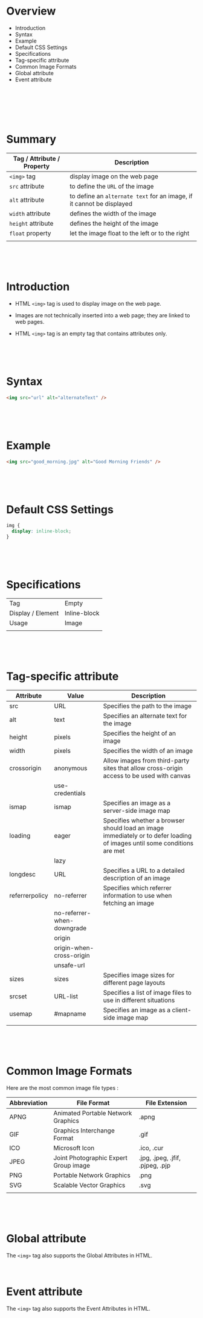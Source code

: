 # Overview

- Introduction
- Syntax
- Example
- Default CSS Settings
- Specifications
- Tag-specific attribute
- Common Image Formats
- Global attribute
- Event attribute

&nbsp;

&nbsp;

&nbsp;

# Summary

| Tag / Attribute / Property | Description                                                           |
| -------------------------- | --------------------------------------------------------------------- |
| `<img>` tag                | display image on the web page                                         |
| `src` attribute            | to define the `URL` of the image                                      |
| `alt` attribute            | to define an `alternate text` for an image, if it cannot be displayed |
| `width` attribute          | defines the width of the image                                        |
| `height` attribute         | defines the height of the image                                       |
| `float` property           | let the image float to the left or to the right                       |
|                            |                                                                       |

&nbsp;

&nbsp;

# Introduction

- HTML `<img>` tag is used to display image on the web page.

- Images are not technically inserted into a web page; they are linked to web pages.

- HTML `<img>` tag is an empty tag that contains attributes only.

&nbsp;

&nbsp;

# Syntax

```html
<img src="url" alt="alternateText" />
```

&nbsp;

&nbsp;

# Example

```html
<img src="good_morning.jpg" alt="Good Morning Friends" />
```

&nbsp;

&nbsp;

# Default CSS Settings

```css
img {
  display: inline-block;
}
```

&nbsp;

&nbsp;

# Specifications

|                   |              |
| ----------------- | ------------ |
| Tag               | Empty        |
| Display / Element | Inline-block |
| Usage             | Image        |
|                   |              |

&nbsp;

&nbsp;

# Tag-specific attribute

| Attribute      | Value                      | Description                                                                                                              |
| -------------- | -------------------------- | ------------------------------------------------------------------------------------------------------------------------ |
| src            | URL                        | Specifies the path to the image                                                                                          |
| alt            | text                       | Specifies an alternate text for the image                                                                                |
| height         | pixels                     | Specifies the height of an image                                                                                         |
| width          | pixels                     | Specifies the width of an image                                                                                          |
| crossorigin    | anonymous                  | Allow images from third-party sites that allow cross-origin access to be used with canvas                                |
|                | use-credentials            |
| ismap          | ismap                      | Specifies an image as a server-side image map                                                                            |
| loading        | eager                      | Specifies whether a browser should load an image immediately or to defer loading of images until some conditions are met |
|                | lazy                       |
| longdesc       | URL                        | Specifies a URL to a detailed description of an image                                                                    |
| referrerpolicy | no-referrer                | Specifies which referrer information to use when fetching an image                                                       |
|                | no-referrer-when-downgrade |                                                                                                                          |
|                | origin                     |                                                                                                                          |
|                | origin-when-cross-origin   |                                                                                                                          |
|                | unsafe-url                 |                                                                                                                          |
| sizes          | sizes                      | Specifies image sizes for different page layouts                                                                         |
| srcset         | URL-list                   | Specifies a list of image files to use in different situations                                                           |
| usemap         | #mapname                   | Specifies an image as a client-side image map                                                                            |
|                |                            |

&nbsp;

&nbsp;

# Common Image Formats

Here are the most common image file types :

| Abbreviation | File Format                           | File Extension                   |
| ------------ | ------------------------------------- | -------------------------------- |
| APNG         | Animated Portable Network Graphics    | .apng                            |
| GIF          | Graphics Interchange Format           | .gif                             |
| ICO          | Microsoft Icon                        | .ico, .cur                       |
| JPEG         | Joint Photographic Expert Group image | .jpg, .jpeg, .jfif, .pjpeg, .pjp |
| PNG          | Portable Network Graphics             | .png                             |
| SVG          | Scalable Vector Graphics              | .svg                             |
|              |                                       |

&nbsp;

&nbsp;

# Global attribute

The `<img>` tag also supports the Global Attributes in HTML.

&nbsp;

# Event attribute

The `<img>` tag also supports the Event Attributes in HTML.

&nbsp;
